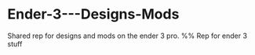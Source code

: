 # Ender-3---Designs-Mods
Shared rep for designs and mods on the ender 3 pro.
%% Rep for ender 3 stuff
